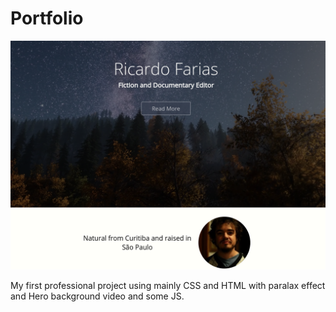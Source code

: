 # Portfolio

![Main page on Desktop View](./DesktopView.png)

My first professional project using mainly CSS and HTML with paralax effect and Hero background video and some JS.
